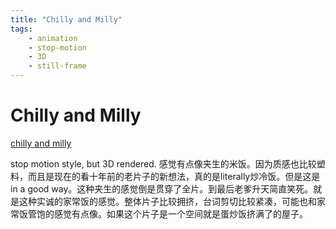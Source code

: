 ```yaml
---
title: "Chilly and Milly"
tags:
    - animation
    - stop-motion
    - 3D
    - still-frame
---
```


# Chilly and Milly

[chilly and milly](https://www.thirteen.org/programs/pbs-online-film-festival/chilly-and-milly-dzclsg/)

stop motion style, but 3D rendered. 感觉有点像夹生的米饭。因为质感也比较塑料，而且是现在的看十年前的老片子的新想法，真的是literally炒冷饭。但是这是in a good way。这种夹生的感觉倒是贯穿了全片。到最后老爹升天简直笑死。就是这种实诚的家常饭的感觉。整体片子比较拥挤，台词剪切比较紧凑，可能也和家常饭管饱的感觉有点像。如果这个片子是一个空间就是蛋炒饭挤满了的屋子。